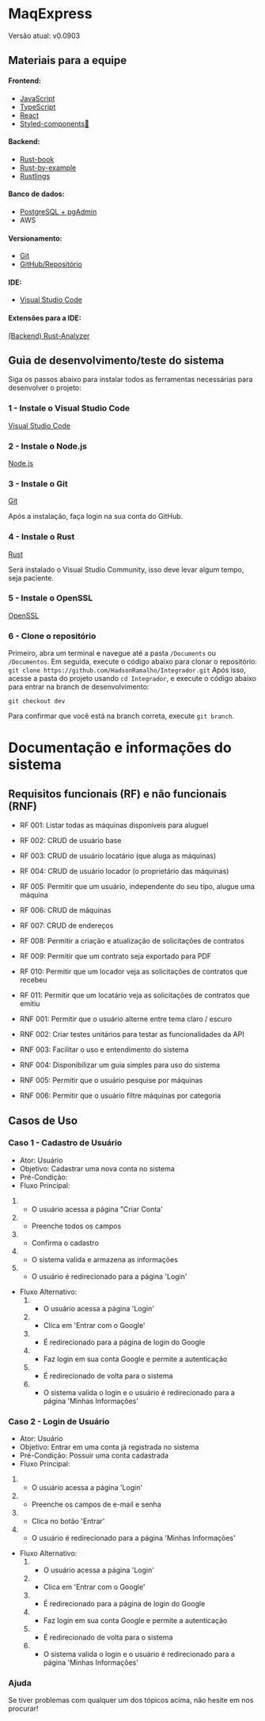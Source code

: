 # MaqExpress
Versão atual: v0.0903
## Materiais para a equipe
#### Frontend:
 - [JavaScript](https://developer.mozilla.org/pt-BR/docs/Learn/Getting_started_with_the_web/JavaScript_basics)
 - [TypeScript](https://www.typescriptlang.org/docs/handbook/typescript-in-5-minutes.html)
 - [React](https://react.dev/learn)
 - [Styled-components💅](https://styled-components.com/docs/basics#getting-started)
#### Backend:
- [Rust-book](https://rust-br.github.io/rust-book-pt-br/)
- [Rust-by-example](https://doc.rust-lang.org/stable/rust-by-example/) 
- [Rustlings](https://github.com/rust-lang/rustlings)
#### Banco de dados:
 - [PostgreSQL + pgAdmin](https://www.enterprisedb.com/downloads/postgres-postgresql-downloads)
 - AWS
 #### Versionamento:
  - [Git](https://git-scm.com/downloads)
  - [GitHub/Repositório](https://github.com/HadsonRamalho/Integrador)
 #### IDE:
  - [Visual Studio Code](https://code.visualstudio.com/)
   #### Extensões para a IDE:
   [(Backend) Rust-Analyzer](https://marketplace.visualstudio.com/items?itemName=rust-lang.rust-analyzer)

 ## Guia de desenvolvimento/teste do sistema
  Siga os passos abaixo para instalar todos as ferramentas necessárias para desenvolver o projeto:
 ### 1 - Instale o Visual Studio Code
  [Visual Studio Code](https://code.visualstudio.com/)
 ### 2 - Instale o Node.js
  [Node.js](https://nodejs.org/en/download/prebuilt-installer)
 ### 3 - Instale o Git

  [Git](https://git-scm.com/downloads)
  
Após a instalação, faça login na sua conta do GitHub.
 ### 4 - Instale o Rust

  [Rust](https://rustup.rs/)
  
Será instalado o Visual Studio Community, isso deve levar algum tempo, seja paciente.

### 5 - Instale o OpenSSL
  [OpenSSL](https://slproweb.com/products/Win32OpenSSL.html)

### 6 - Clone o repositório

Primeiro, abra um terminal e navegue até a pasta `/Documents` ou `/Documentos`.
  Em seguida, execute o código abaixo para clonar o repositório:
  `git clone https://github.com/HadsonRamalho/Integrador.git`
  Após isso, acesse a pasta do projeto usando `cd Integrador`, e execute o código abaixo para entrar na branch de desenvolvimento:

  `git checkout dev`
 
 Para confirmar que você está na branch correta, execute `git branch`.

# Documentação e informações do sistema
## Requisitos funcionais (RF) e não funcionais (RNF)
- RF 001: Listar todas as máquinas disponíveis para aluguel
- RF 002: CRUD de usuário base
- RF 003: CRUD de usuário locatário (que aluga as máquinas)
- RF 004: CRUD de usuário locador (o proprietário das máquinas)
- RF 005: Permitir que um usuário, independente do seu tipo, alugue uma máquina
- RF 006: CRUD de máquinas
- RF 007: CRUD de endereços
- RF 008: Permitir a criação e atualização de solicitações de contratos
- RF 009: Permitir que um contrato seja exportado para PDF
- RF 010: Permitir que um locador veja as solicitações de contratos que recebeu
- RF 011: Permitir que um locatário veja as solicitações de contratos que emitiu

- RNF 001: Permitir que o usuário alterne entre tema claro / escuro
- RNF 002: Criar testes unitários para testar as funcionalidades da API
- RNF 003: Facilitar o uso e entendimento do sistema
- RNF 004: Disponibilizar um guia simples para uso do sistema
- RNF 005: Permitir que o usuário pesquise por máquinas
- RNF 006: Permitir que o usuário filtre  máquinas por categoria

## Casos de Uso
### Caso 1 - Cadastro de Usuário
- Ator: Usuário
- Objetivo: Cadastrar uma nova conta no sistema
- Pré-Condição:
- Fluxo Principal:
 1. - O usuário acessa a página "Criar Conta'
 2. - Preenche todos os campos
 3. - Confirma o cadastro
 4. - O sistema valida e armazena as informações
 5. - O usuário é redirecionado para a página 'Login'
- Fluxo Alternativo:
  1. - O usuário acessa a página 'Login'
  2. - Clica em 'Entrar com o Google'
  3. - É redirecionado para a página de login do Google
  4. - Faz login em sua conta Google e permite a autenticação
  5. - É redirecionado de volta para o sistema
  6. - O sistema valida o login e o usuário é redirecionado para a página 'Minhas Informações'
     
 ### Caso 2 - Login de Usuário
- Ator: Usuário
- Objetivo: Entrar em uma conta já registrada no sistema
- Pré-Condição: Possuir uma conta cadastrada
- Fluxo Principal:
 1. - O usuário acessa a página 'Login'
 2. - Preenche os campos de e-mail e senha
 3. - Clica no botão 'Entrar'
 4. - O usuário é redirecionado para a página 'Minhas Informações'
- Fluxo Alternativo:
  1. - O usuário acessa a página 'Login'
  2. - Clica em 'Entrar com o Google'
  3. - É redirecionado para a página de login do Google
  4. - Faz login em sua conta Google e permite a autenticação
  5. - É redirecionado de volta para o sistema
  6. - O sistema valida o login e o usuário é redirecionado para a página 'Minhas Informações'

 ### Ajuda
  
Se tiver problemas com qualquer um dos tópicos acima, não hesite em nos procurar!
